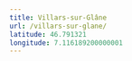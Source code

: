 ```yaml
---
title: Villars-sur-Glâne
url: /villars-sur-glane/
latitude: 46.791321
longitude: 7.116189200000001
---
```

